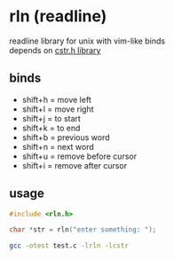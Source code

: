 # rln (readline)

readline library for unix with vim-like binds<br/>
depends on <a href="https://Eldyj/github.com/cstr.h">cstr.h library</a>

## binds

- shift+h = move left
- shift+l = move right
- shift+j = to start
- shift+k = to end
- shift+b = previous word
- shift+n = next word
- shift+u = remove before cursor
- shift+i = remove after cursor

## usage

```c
#include <rln.h>

char *str = rln("enter something: ");
```

```sh
gcc -otest test.c -lrln -lcstr
```
